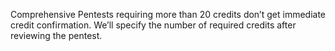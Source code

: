 Comprehensive Pentests requiring more than 20 credits don’t get immediate credit confirmation. We’ll specify the number of required credits after reviewing the pentest.
